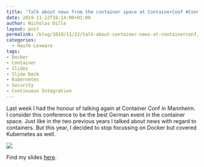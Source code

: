 ```yaml
---
title: 'Talk about news from the container space at ContainerConf #ConConf2019'
date: 2019-11-22T16:14:00+01:00
author: Nicholas Dille
layout: post
permalink: /blog/2019/11/22/talk-about-container-news-at-containerconf/
categories:
  - Haufe-Lexware
tags:
- Docker
- Container
- Slides
- Slide Deck
- Kubernetes
- Security
- Continuous Integration
---
```

Last week I had the honour of talking again at Container Conf in Mannheim. I consider this conference to be the best German event in the container space. Just like in the two previous years I talked about news with regard to containers. But this year, I decided to stop focussing on Docker but covered Kubernetes as well.

<img src="/media/2019/11/talk_conconf2019.png" /><!-- .element: style="width: 80%" -->

<!--more-->

Find my slides [here](https://dille.name/slides/2019-11-13/ContainerConf%202019%20-%20Container%20Universum.html).